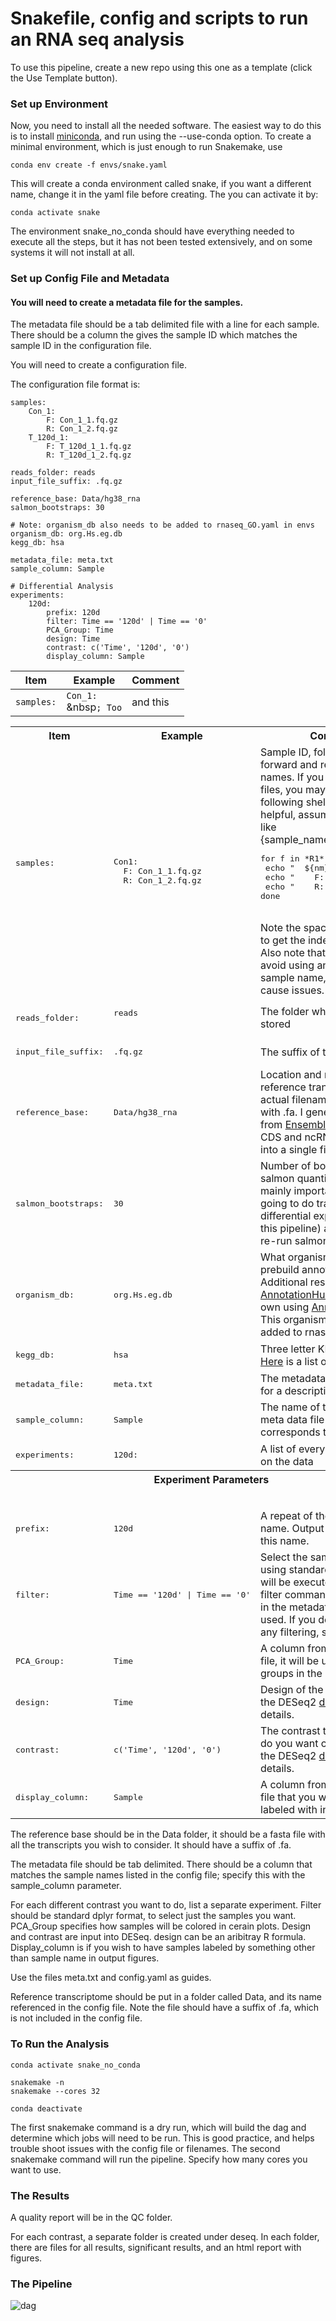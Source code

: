 # Snakefile, config and scripts to run an RNA seq analysis

To use this pipeline, create a new repo using this one as a template (click the Use Template button).

### Set up Environment

Now, you need to install all the needed software. The easiest way to do this is to install [miniconda](https://docs.conda.io/en/latest/miniconda.html), and run using the --use-conda option. To create a minimal environment, which is just enough to run Snakemake, use

```{sh}
conda env create -f envs/snake.yaml
```

This will create a conda environment called snake, if you want a different name, change it in the yaml file before creating. The you can activate it by:
```{sh}
conda activate snake
```
The environment snake_no_conda should have everything needed to execute all the steps, but it has not been tested extensively, and on some systems it will not install at all.


### Set up Config File and Metadata

#### You will need to create a metadata file for the samples.
The metadata file should be a tab delimited file with a line for each sample. There should be a column the gives the sample ID which matches the sample ID in the configuration file.


You will need to create a configuration file.

The configuration file format is:
```
samples:
	Con_1:
		F: Con_1_1.fq.gz
		R: Con_1_2.fq.gz
	T_120d_1:
		F: T_120d_1_1.fq.gz
		R: T_120d_1_2.fq.gz

reads_folder: reads
input_file_suffix: .fq.gz

reference_base: Data/hg38_rna
salmon_bootstraps: 30

# Note: organism_db also needs to be added to rnaseq_GO.yaml in envs
organism_db: org.Hs.eg.db
kegg_db: hsa

metadata_file: meta.txt
sample_column: Sample

# Differential Analysis
experiments:
	120d:
		prefix: 120d
		filter: Time == '120d' | Time == '0'
		PCA_Group: Time
		design: Time
		contrast: c('Time', '120d', '0')
		display_column: Sample

```



| Item | Example | Comment |
| ---- | ---- | --- |
| `samples:` | `Con_1:`<br>&nbsp`; Too` | and this |


<table style="width:100%">
  <tr>
    <th>Item</th>
    <th>Example</th>
    <th>Comment</th>
  </tr>
  <tr>
    <td><pre>samples:<pre></td>
    <td><pre>Con1:
  F: Con_1_1.fq.gz
  R: Con_1_2.fq.gz</pre></td>
    <td>Sample ID, followed by the forward and reverse file names. If you have a lot of files, you may find the following shell command helpful, assuming the files look like {sample_name}_R1.fastq.gz:<br><pre>for f in *R1*; do nm=${f%_R*};
 echo "  ${nm}:";
 echo "    F: $f";
 echo "    R: ${f/R1/R2}";
done</pre><br>Note the spacing is important to get the indent levels correct. Also note that you should avoid using an integer as the sample name, this will likely cause issues.</td>
  </tr>
  <tr>
    <td><pre>reads_folder:</pre></td>
    <td><pre>reads</pre</td>
    <td>The folder where the reads are stored</td>
  </tr>
  <tr>
		<td><pre>input_file_suffix:</pre></td>
		<td><pre>.fq.gz</pre></td>
		<td>The suffix of the read files</td>
	</tr>
	<tr>
		<td><pre>reference_base:</pre></td>
		<td><pre>Data/hg38_rna</pre></td>
		<td>Location and name of the reference transcripts. The actual filename should end with .fa. I generally get this from <a href="http://useast.ensembl.org/info/data/ftp/index.htm"l>Ensembl</a>, getting both CDS and ncRNA, then cat them into a single file.</td>
	</tr>
	<tr>
		<td><pre>salmon_bootstraps:</pre></td>
		<td><pre>30</pre></td>
		<td>Number of bootstraps in the salmon quantification. This is mainly important if you are going to do transcript level differential expression (outside this pipeline) and don't want to re-run salmon for that.</td>
	</tr>
	<tr>
		<td><pre>organism_db:</pre></td>
		<td><pre>org.Hs.eg.db</pre></td>
		<td>What organism is this? A list of prebuild annotations is <a href="http://bioconductor.org/packages/release/BiocViews.html#___OrgDb">here</a>. Additional resources are at <a href="https://bioconductor.org/packages/release/bioc/html/AnnotationHub.html">AnnotationHub</a>, or build your own using <a href=https://bioconductor.org/packages/release/bioc/html/AnnotationForge.html">AnnotationForge</a>.<br>This organism also needs to be added to rnaseq_</td>
	</tr>
	<tr>
		<td><pre>kegg_db:</pre></td>
		<td><pre>hsa</pre></td>
		<td>Three letter KEGG organism ID. <a href="https://www.genome.jp/kegg/catalog/org_list.html">Here</a> is a list of available IDs.</td>
	</tr>
	<tr>
		<td><pre>metadata_file:</pre></td>
		<td><pre>meta.txt</pre></td>
		<td>The metadata file. See above for a description.</td>
	</tr>
	<tr>
		<td><pre>sample_column:</pre></td>
		<td><pre>Sample</pre></td>
		<td>The name of the column in the meta data file that corresponds to the sample ID.</td>
	</tr>
	<tr>
		<td><pre>experiments:</pre></td>
		<td><pre>120d:</pre></td>
		<td>A list of every contrast to make on the data</td>
	</tr>
	<tr>
		<th colspan="3"> Experiment Parameters</th>
	</tr>
	<tr>
		<td><pre></pre></td>
		<td><pre></pre></td>
		<td></td>
	</tr>
	<tr>
		<td><pre>prefix:</pre></td>
		<td><pre>120d</pre></td>
		<td>A repeat of the experiment name. Output folders will have this name.</td>
	</tr>
	<tr>
		<td><pre>filter:</pre></td>
		<td><pre>Time == '120d' | Time == '0'</pre></td>
		<td>Select the samples you want using standard R logic. This will be executed inside a dplyr filter command. Any columns in the metadata file can be used. If you do not want to do any filtering, simple use TRUE.</td>
	</tr>
	<tr>
		<td><pre>PCA_Group:</pre></td>
		<td><pre>Time</pre></td>
		<td>A column from the metadata file, it will be used for color groups in the PCA plot.</td>
	</tr>
	<tr>
		<td><pre>design:</pre></td>
		<td><pre>Time</pre></td>
		<td>Design of the experiment. See the DESeq2 <a href="https://bioconductor.org/packages/release/bioc/html/DESeq2.html">documentation</a> for details.</td>
	</tr>
	<tr>
		<td><pre>contrast:</pre></td>
		<td><pre>c('Time', '120d', '0')</pre></td>
		<td>The contrast to be used; what do you want compared. See the DESeq2 <a href="https://bioconductor.org/packages/release/bioc/html/DESeq2.html">documentation</a> for details.</td>
	</tr>
	<tr>
		<td><pre>display_column:</pre></td>
		<td><pre>Sample</pre></td>
		<td>A column from the metadata file that you want samples labeled with in figures.</td>
	</tr>

</table>




The reference base should be in the Data folder, it should be a fasta file with all the transcripts you wish to consider. It should have a suffix of .fa.



The metadata file should be tab delimited. There should be a column that matches the sample names listed in the config file; specify this with the sample_column parameter.

For each different contrast you want to do, list a separate experiment. Filter should be standard dplyr format, to select just the samples you want. PCA_Group specifies how samples will be colored in cerain plots. Design and contrast are input into DESeq. design can be an aribitray R formula. Display_column is if you wish to have samples labeled by something other than sample name in output figures.

Use the files meta.txt and config.yaml as guides.

Reference transcriptome should be put in a folder called Data, and its name referenced in the config file. Note the file should have a suffix of .fa, which is not included in the config file.

### To Run the Analysis

```{sh}
conda activate snake_no_conda

snakemake -n
snakemake --cores 32

conda deactivate
```

The first snakemake command is a dry run, which will build the dag and determine which jobs will need to be run. This is good practice, and helps trouble shoot issues with the config file or filenames. The second snakemake command will run the pipeline. Specify how many cores you want to use.

### The Results

A quality report will be in the QC folder.

For each contrast, a separate folder is created under deseq. In each folder, there are files for all results, significant results, and an html report with figures.


### The Pipeline

![dag](dag.svg)

